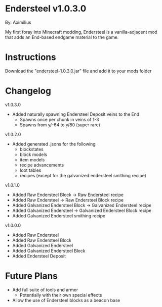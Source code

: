 # Endersteel v1.0.3.0
By: Aximilius

My first foray into Minecraft modding, Endersteel is a vanilla-adjacent mod that adds an End-based endgame material to the game.

# Instructions
Download the "endersteel-1.0.3.0.jar" file and add it to your mods folder

# Changelog
v1.0.3.0
- Added naturally spawning Endersteel Deposit veins to the End
  - Spawns once per chunk in veins of 1-3
  - Spawns from y/-64 to y/80 (super rare)

v1.0.2.0
- Added generated .jsons for the following
  - blockstates
  - block models
  - item models
  - recipe advancements
  - loot tables
  - recipes (except for the galvanized endersteel smithing recipe)

v1.0.1.0
- Added Raw Endersteel Block -> Raw Endersteel recipe
- Added Raw Endersteel -> Raw Endersteel Block recipe
- Added Galvanized Endersteel Block -> Galvanized Endersteel recipe
- Added Galvanized Endersteel -> Galvanized Endersteel Block recipe
- Added Galvanized Endersteel smithing recipe

v1.0.0.0
- Added Raw Endersteel
- Added Raw Endersteel Block
- Added Galvanized Endersteel
- Added Galvanized Endersteel Block
- Added Endersteel Deposit

# Future Plans
- Add full suite of tools and armor
  - Potentially with their own special effects
- Allow the use of Endersteel blocks as a beacon base
